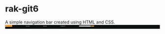 # rak-git6
A simple navigation bar created using HTML and CSS.
![image alt](https://github.com/rakeshtadi/rak-git6/blob/a884446726547b2e49e1c8118064d81389eb4ff3/navibar.png)
